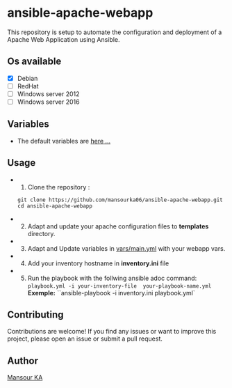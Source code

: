 # ansible-apache-webapp

This repository is setup to automate the configuration and deployment of a Apache Web Application using Ansible.

## Os available
- [x] Debian
- [ ] RedHat
- [ ] Windows server 2012
- [ ] Windows server 2016

## Variables
- The default variables are [here ...](vars/main.yml)

## Usage
- 1. Clone the repository : 
   ```
   git clone https://github.com/mansourka06/ansible-apache-webapp.git
   cd ansible-apache-webapp
   ```
- 2. Adapt and update your apache configuration files to **templates** directory.

- 3. Adapt and Update variables in [vars/main.yml](ansible-apache-web_server/vars/main.yml) with your webapp vars.

- 4. Add your inventory hostname in **inventory.ini** file

- 5. Run the playbook with the follwing ansible adoc command:
   `playbook.yml -i your-inventory-file  your-playbook-name.yml`
  **Exemple:**  ``ansible-playbook -i inventory.ini playbook.yml`

## Contributing
Contributions are welcome! If you find any issues or want to improve this project, please open an issue or submit a pull request.

## Author
[Mansour KA](https://github.com/mansourka06)
